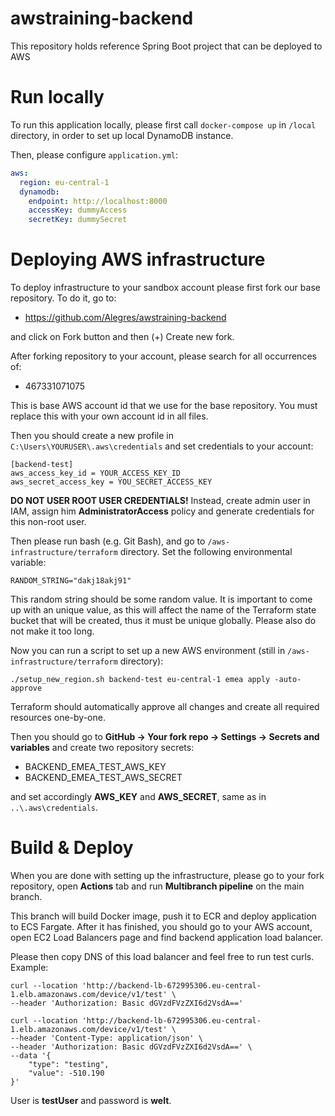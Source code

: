 # awstraining-backend
This repository holds reference Spring Boot project that can be deployed to AWS

# Run locally
To run this application locally, please first call ```docker-compose up``` in ```/local``` directory,
in order to set up local DynamoDB instance.

Then, please configure ```application.yml```:
```yml
aws:
  region: eu-central-1
  dynamodb:
    endpoint: http://localhost:8000
    accessKey: dummyAccess
    secretKey: dummySecret
```

# Deploying AWS infrastructure
To deploy infrastructure to your sandbox account please first fork our base repository.
To do it, go to:
* https://github.com/Alegres/awstraining-backend

and click on Fork button and then (+) Create new fork.

After forking repository to your account, please search for all occurrences of:
* 467331071075

This is base AWS account id that we use for the base repository.
You must replace this with your own account id in all files.

Then you should create a new profile in ```C:\Users\YOURUSER\.aws\credentials``` and set credentials to your account:
```
[backend-test]
aws_access_key_id = YOUR_ACCESS_KEY_ID
aws_secret_access_key = YOU_SECRET_ACCESS_KEY
```

**DO NOT USER ROOT USER CREDENTIALS!** Instead, create admin user in IAM, assign him **AdministratorAccess** policy
and generate credentials for this non-root user.

Then please run bash (e.g. Git Bash), and go to ```/aws-infrastructure/terraform``` directory.
Set the following environmental variable:
```
RANDOM_STRING="dakj18akj91"
```

This random string should be some random value. It is important to come up with an unique value, as this will affect 
the name of the Terraform state bucket that will be created, thus it must be unique globally.
Please also do not make it too long.

Now you can run a script to set up a new AWS environment (still in ```/aws-infrastructure/terraform``` directory):
```
./setup_new_region.sh backend-test eu-central-1 emea apply -auto-approve
```

Terraform should automatically approve all changes and create all required resources one-by-one.

Then you should go to **GitHub -> Your fork repo -> Settings -> Secrets and variables**
and create two repository secrets:
* BACKEND_EMEA_TEST_AWS_KEY
* BACKEND_EMEA_TEST_AWS_SECRET

and set accordingly **AWS_KEY** and **AWS_SECRET**, same as in ```..\.aws\credentials```.

# Build & Deploy
When you are done with setting up the infrastructure, please go to your fork repository, open **Actions** tab and run
**Multibranch pipeline** on the main branch.

This branch will build Docker image, push it to ECR and deploy application to ECS Fargate.
After it has finished, you should go to your AWS account, open EC2 Load Balancers page and find
backend application load balancer.

Please then copy DNS of this load balancer and feel free to run test curls.
Example:
```
curl --location 'http://backend-lb-672995306.eu-central-1.elb.amazonaws.com/device/v1/test' \
--header 'Authorization: Basic dGVzdFVzZXI6d2VsdA=='
```

```
curl --location 'http://backend-lb-672995306.eu-central-1.elb.amazonaws.com/device/v1/test' \
--header 'Content-Type: application/json' \
--header 'Authorization: Basic dGVzdFVzZXI6d2VsdA==' \
--data '{
    "type": "testing",
    "value": -510.190
}'
```

User is **testUser** and password is **welt**.
